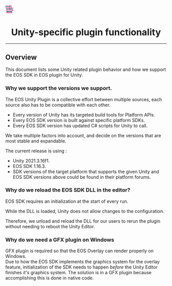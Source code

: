 <a href="/README.md"><img src="/com.playeveryware.eos/Documentation~/images/PlayEveryWareLogo.gif" alt="README.md" width="5%"/></a>

# <div align="center">Unity-specific plugin functionality</div>
---

## Overview

This document lists some Unity related plugin behavior and how we support the EOS SDK in EOS plugin for Unity.

### Why we support the versions we support.

The EOS Unity Plugin is a collective effort between multiple sources, each source also has to be compatible with each other.  

* Every version of Unity has its targeted build tools for Platform APIs.  
* Every EOS SDK version is built against specific platform SDKs.
* Every EOS SDK version has updated C# scripts for Unity to call.  

We take multiple factors into account, and decide on the versions that are most stable and expandable.  

The current release is using :  
* Unity 2021.3.16f1.  
* EOS SDK 1.16.3.   
* SDK versions of the target platform that supports the given Unity and EOS SDK versions above could be found in their platform forums.

### Why do we reload the EOS SDK DLL in the editor?

EOS SDK requires an initialization at the start of every run. 

While the DLL is loaded, Unity does not allow changes to the configuration.  

Therefore, we unload and reload the DLL for our users to rerun the plugin without needing to reboot the Unity Editor. 

### Why do we need a GFX plugin on Windows

GFX plugin is required so that the EOS Overlay can render properly on Windows.   
Due to how the EOS SDK implements the graphics system for the overlay feature, initialization of the SDK needs to happen _before_ the Unity Editor finishes _it's_ graphics system. The solution is in a GFX plugin because accomplishing this is done in native code.


